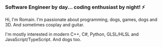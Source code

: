 ### Software Engineer by day... coding enthusiast by night! ⚡

Hi, I'm Romain. I'm passionate about programming, dogs, games, dogs and 3D. And sometimes cosplay and guitar.

I'm mostly interested in modern C++, C#, Python, GLSL/HLSL and JavaScript/TypeScript. And dogs too.

<!--
**vinders/vinders** is a ✨ _special_ ✨ repository because its `README.md` (this file) appears on your GitHub profile.

Here are some ideas to get you started:

- 🔭 I’m currently working on ...
- 🌱 I’m currently learning ...
- 👯 I’m looking to collaborate on ...
- 🤔 I’m looking for help with ...
- 💬 Ask me about ...
- 📫 How to reach me: ...
- 😄 Pronouns: ...
- ⚡ Fun fact: ...
-->
